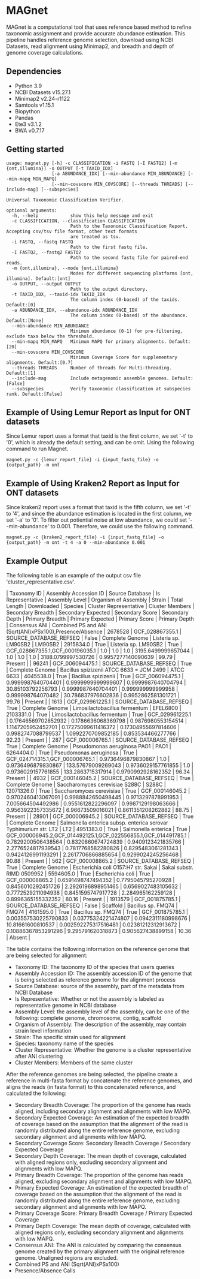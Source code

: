 # MAGnet

MAGnet is a computational tool that uses reference based method to refine taxonomic assignment and provide accurate abundance estimation. This pipeline handles reference genome selection, download using NCBI Datasets, read alignment using Minimap2, and breadth and depth of genome coverage calculations.

## Dependencies

- Python 3.9
- NCBI Datasets v15.27.1
- Minimap2 v2.24-r1122
- Samtools v1.15.1
- Biopython
- Pandas
- Ete3 v3.1.2
- BWA v0.7.17

## Getting started

```
usage: magnet.py [-h] -c CLASSIFICATION -i FASTQ [-I FASTQ2] [-m {ont,illumina}] -o OUTPUT [-t TAXID_IDX]
                 [-a ABUNDANCE_IDX] [--min-abundance MIN_ABUNDANCE] [--min-mapq MIN_MAPQ]
                 [--min-covscore MIN_COVSCORE] [--threads THREADS] [--include-mag] [--subspecies]

Universal Taxonomic Classification Verifier.

optional arguments:
  -h, --help            show this help message and exit
  -c CLASSIFICATION, --classification CLASSIFICATION
                        Path to the Taxonomic Classification Report. Accepting csv/tsv file format, other text formats
                        are treated as tsv.
  -i FASTQ, --fastq FASTQ
                        Path to the first fastq file.
  -I FASTQ2, --fastq2 FASTQ2
                        Path to the second fastq file for paired-end reads.
  -m {ont,illumina}, --mode {ont,illumina}
                        Modes for different sequencing platforms [ont, illumina]. Default:[ont]
  -o OUTPUT, --output OUTPUT
                        Path to the output directory.
  -t TAXID_IDX, --taxid-idx TAXID_IDX
                        The column index (0-based) of the taxids. Default:[0]
  -a ABUNDANCE_IDX, --abundance-idx ABUNDANCE_IDX
                        The column index (0-based) of the abundance. Default:[None]
  --min-abundance MIN_ABUNDANCE
                        Minimum abundance (0-1) for pre-filtering, exclude taxa below the threshold.
  --min-mapq MIN_MAPQ   Minimum MAPQ for primary alignments. Default:[20]
  --min-covscore MIN_COVSCORE
                        Minimum Coverage Score for supplementary alignments. Default:[0.7]
  --threads THREADS     Number of threads for Multi-threading. Default:[1]
  --include-mag         Include metagenomic assemble genomes. Default:[False]
  --subspecies          Verify taxonomic classification at subspecies rank. Default:[False]
```

## Example of Using Lemur Report as Input for ONT datasets
Since Lemur report uses a format that taxid is the first column, we set '-t' to '0', which is already the default setting, and can be omit. Using the following command to run Magnet. 

```
magnet.py -c {lemur_report_file} -i {input_fastq_file} -o {output_path} -m ont
```

## Example of Using Kraken2 Report as Input for ONT datasets
Since kraken2 report uses a format that taxid is the fifth column, we set '-t' to '4', and since the abundance estimation is located in the first column, we set '-a' to '0'. To filter out potiential noise at low abundance, we could set '--min-abundance' to 0.001. Therefore, we could use the following command. 

```
magnet.py -c {kraken2_report_file} -i {input_fastq_file} -o {output_path} -m ont -t 4 -a 0 --min-abundance 0.001
```

## Example Output

The following table is an example of the output csv file 'cluster_representative.csv'.

| Taxonomy ID | Assembly Accession ID | Source Database | Is Representative | Assembly Level | Organism of Assembly | Strain | Total Length | Downloaded | Species | Cluster Representative | Cluster Members | Secondary Breadth | Secondary Expected | Secondary Score | Secondary Depth | Primary Breadth | Primary Expected | Primary Score | Primary Depth | Consensus ANI | Combined PS and ANI (Sqrt(ANI)xPSx100),Presence/Absence
| 2678528 | GCF_028867355.1 | SOURCE_DATABASE_REFSEQ | False | Complete Genome | Listeria sp. LM90SB2 | LM90SB2 | 2915834.0 | True | Listeria sp. LM90SB2 | True | GCF_028867355.1,GCF_000196035.1 | 1.0 | 1.0 | 1.0 | 3195.6499999657044 | 1.0 | 1.0 | 1.0 | 3188.0799997530726 | 0.9957277140090639 | 99.79 | Present |
| 96241   | GCF_006094475.1 | SOURCE_DATABASE_REFSEQ | True  | Complete Genome | Bacillus spizizenii ATCC 6633 = JCM 2499 | ATCC 6633 | 4045538.0 | True | Bacillus spizizenii | True | GCF_006094475.1 | 0.9999987640704401 | 0.9999999999999607 | 0.9999987640704794 | 30.85103792256793 | 0.9999987640704401 | 0.999999999999958 | 0.999998764070482 | 30.786837976602836 | 0.9952862581301721 | 99.76 | Present |
| 1613    | GCF_029961225.1 | SOURCE_DATABASE_REFSEQ | True  | Complete Genome | Limosilactobacillus fermentum | EFEL6800 | 2103331.0 | True | Limosilactobacillus fermentum | True | GCF_029961225.1 | 0.17646569702852932 | 0.1786636068369798 | 0.9876980553154514 | 1.1147205952452701 | 0.17275099611416372 | 0.17304955697814606 | 0.9982747088799537 | 1.0992270709852185 | 0.853534466277766 | 92.23 | Present |
| 287     | GCF_000006765.1 | SOURCE_DATABASE_REFSEQ | True  | Complete Genome | Pseudomonas aeruginosa PAO1 | PAO1 | 6264404.0 | True | Pseudomonas aeruginosa | True | GCF_024714315.1,GCF_000006765.1 | 0.9736496879830867 | 1.0 | 0.9736496879830867 | 133.57679009269043 | 0.9736029157761855 | 1.0 | 0.9736029157761855 | 133.2863715317914 | 0.9790992928162352 | 96.34 | Present |
| 4932    | GCF_000146045.2 | SOURCE_DATABASE_REFSEQ | True  | Complete Genome | Saccharomyces cerevisiae S288C | S288C | 12071326.0 | True | Saccharomyces cerevisiae | True | GCF_000146045.2 | 0.9702460413067091 | 0.9988842650498445 | 0.9713297878991953 | 7.005664504492986 | 0.9551612822296097 | 0.9987129198063666 | 0.9563922357335672 | 6.96673509016021 | 0.8611351208262882 | 88.75 | Present |
| 28901   | GCF_000006945.2 | SOURCE_DATABASE_REFSEQ | True  | Complete Genome | Salmonella enterica subsp. enterica serovar Typhimurium str. LT2 | LT2 | 4951383.0 | True | Salmonella enterica | True | GCF_000006945.2,GCF_014492125.1,GCF_022556855.1,GCF_014491785.1 | 0.7829200506438564 | 0.8320860674724839 | 0.9409123421835766 | 2.2776524817939543 | 0.7817768582280826 | 0.8295483061281343 | 0.9424126991193291 | 2.2617706866885654 | 0.9299024245256468 | 90.88 | Present |
| 562     | GCF_000008865.2 | SOURCE_DATABASE_REFSEQ | True  | Complete Genome | Escherichia coli O157:H7 str. Sakai | Sakai substr. RIMD 0509952 | 5594605.0 | True | Escherichia coli | True | GCF_000008865.2 | 0.6591498747494352 | 0.7795045795270928 | 0.8456010292451726 | 2.2926196898951465 | 0.6569027483105632 | 0.7772529211094938 | 0.8451595747917728 | 2.284965162259128 | 0.8996365155332352 | 80.16 | Present |
| 1913579 | GCF_001875785.1 | SOURCE_DATABASE_REFSEQ | False | Scaffold        | Bacillus sp. FMQ74 | FMQ74 | 4161595.0 | True | Bacillus sp. FMQ74 | True | GCF_001875785.1 | 0.003557530225790833 | 0.03775324221474807 | 0.0942311180998676 | 10.81661600810537 | 0.002592275317516481 | 0.02381212312913672 | 0.10886367853291296 | 9.295791620318873 | 0.905627438899158 | 10.36 | Absent |

The table contains the following information on the reference genome that are being selected for alignment:

- Taxonomy ID: The taxonomy ID of the species that users queries
- Assembly Accession ID: The assembly accession ID of the genome that is being selected as reference genome for the alignment process
- Source Database: source of the assembly, part of the metadata from NCBI Database
- Is Representative: Whether or not the assembly is labeled as representative genome in NCBI database
- Assembly Level: the assembly level of the assembly, can be one of the following: complete genome, chromosome, contig, scaffold
- Organism of Assembly: The description of the assembly, may contain strain level information
- Strain: The specific strain used for alignment
- Species: taxonomy name of the species
- Cluster Representative: Whether the genome is a cluster representative after ANI clustering
- Cluster Members: Members of the same cluster

After the reference genomes are being selected, the pipeline create a reference in multi-fasta format by concatenate the reference genomes, and aligns the reads (in fasta format) to this concatenated reference, and calculated the following:

- Secondary Breadth Coverage: The proportion of the genome has reads aligned, including secondary alignment and alignments with low MAPQ. 
- Secondary Expected Coverage: An estimation of the expected breadth of coverage based on the assumption that the alignment of the read is randomly distributed along the entire reference genome, excluding secondary alignment and alignments with low MAPQ. 
- Secondary Coverage Score: Secondary Breadth Coverage / Secondary Expected Coverage 
- Secondary Depth Coverage: The mean depth of coverage, calculated with aligned regions only, excluding secondary alignment and alignments with low MAPQ. 
- Primary Breadth Coverage: The proportion of the genome has reads aligned, excluding secondary alignment and alignments with low MAPQ. 
- Primary Expected Coverage: An estimation of the expected breadth of coverage based on the assumption that the alignment of the read is randomly distributed along the entire reference genome, excluding secondary alignment and alignments with low MAPQ. 
- Primary Coverage Score: Primary Breadth Coverage / Primary Expected Coverage
- Primary Depth Coverage: The mean depth of coverage, calculated with aligned regions only, excluding secondary alignment and alignments with low MAPQ. 
- Consensus ANI: The ANI is calculated by comparing the consensus genome created by the primary alignment with the original reference genome. Unaligned regions are excluded. 
- Combined PS and ANI (Sqrt(ANI)xPSx100)
- Presence/Absence Calls

